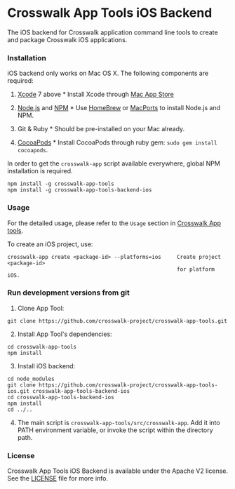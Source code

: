 Crosswalk App Tools iOS Backend
===================

The iOS backend for Crosswalk application command line tools to create and package Crosswalk iOS applications.

### Installation

iOS backend only works on Mac OS X. The following components are required:
  1. [Xcode](https://developer.apple.com/xcode/) 7 above
    * Install Xcode through [Mac App Store](https://itunes.apple.com/en/app/xcode/id497799835?mt=12)

  2. [Node.js](https://nodejs.org/en/) and [NPM](https://www.npmjs.com/)
    * Use [HomeBrew](http://brew.sh/) or [MacPorts](http://www.macports.org/) to install Node.js and NPM.

  3. Git & Ruby
    * Should be pre-installed on your Mac already.

  4. [CocoaPods](https://cocoapods.org/)
    * Install CocoaPods through ruby gem: `sudo gem install cocoapods`.

In order to get the `crosswalk-app` script available everywhere, global NPM installation is required.
```
npm install -g crosswalk-app-tools
npm install -g crosswalk-app-tools-backend-ios
```

### Usage

For the detailed usage, please refer to the `Usage` section in [Crosswalk App tools](https://github.com/crosswalk-project/crosswalk-app-tools.git).

To create an iOS project, use:
```
crosswalk-app create <package-id> --platforms=ios     Create project <package-id>
                                                      for platform iOS.
```

### Run development versions from git

1. Clone App Tool:
  ```
  git clone https://github.com/crosswalk-project/crosswalk-app-tools.git
  ```

2. Install App Tool's dependencies:
  ```
  cd crosswalk-app-tools
  npm install
  ```

3. Install iOS backend:
  ```
  cd node_modules
  git clone https://github.com/crosswalk-project/crosswalk-app-tools-ios.git crosswalk-app-tools-backend-ios
  cd crosswalk-app-tools-backend-ios
  npm install
  cd ../..
  ```

4. The main script is `crosswalk-app-tools/src/crosswalk-app`. Add it into PATH environment variable, or invoke the script within the directory path.

### License
Crosswalk App Tools iOS Backend is available under the Apache V2 license. See the [LICENSE](LICENSE-APACHE-V2) file for more info.
